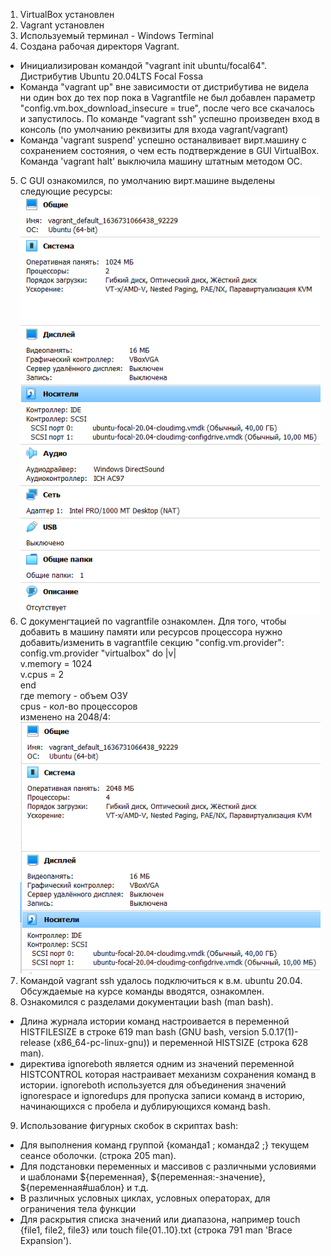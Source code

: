 1. VirtualBox установлен  
2. Vagrant установлен  
3. Используемый терминал - Windows Terminal  
4. Создана рабочая директоря Vagrant. 
 - Инициализирован командой "vagrant init ubuntu/focal64". Дистрибутив Ubuntu 20.04LTS Focal Fossa  
 - Команда "vagrant up" вне зависимости от дистрибутива не видела ни один box до тех пор пока в Vagrantfile не был добавлен параметр "config.vm.box_download_insecure = true", после чего все скачалось и запустилось. По команде "vagrant ssh" успешно произведен вход в консоль (по умолчанию реквизиты для входа vagrant/vagrant)  
 - Команда 'vagrant suspend' успешно останалвивает вирт.машину с сохранением состояния, о чем есть подтверждение в GUI VirtualBox. Команда 'vagrant halt' выключила машину штатным методом ОС.  
5. С GUI ознакомился, по умолчанию вирт.машине выделены следующие ресурсы:  
![res](img/img3-1-1.PNG)
6. С докуменгтацией по vagrantfile ознакомлен. Для того, чтобы добавить в машину памяти или ресурсов процессора нужно добавить/изменить в vagrantfile секцию "config.vm.provider":  
config.vm.provider "virtualbox" do |v|  
  v.memory = 1024  
  v.cpus = 2  
end  
где memory - объем ОЗУ  
    cpus   - кол-во процессоров  
изменено на 2048/4:  
![res](img/img3-1-2.PNG)  
7. Командой vagrant ssh удалось подключиться к в.м. ubuntu 20.04. Обсуждаемые на курсе команды вводятся, ознакомлен.  
8. Ознакомился с разделами документации bash (man bash).  
- Длина журнала истории команд настроивается в переменной HISTFILESIZE в строке 619 man bash (GNU bash, version 5.0.17(1)-release (x86_64-pc-linux-gnu)) и переменной HISTSIZE (строка 628 man).   
- директива ignoreboth является одним из значений переменной HISTCONTROL которая настраивает механизм сохранения команд в истории. ignoreboth используется для объединения значений ignorespace и ignoredups для пропуска записи команд в историю, начинающихся с пробела и дублирующихся команд bash. 
9. Использование фигурных скобок в скриптах bash:
- Для выполнения команд группой {команда1 ; команда2 ;} текущем сеансе оболочки. (строка 205 man). 
- Для подстановки переменных и массивов с различными условиями и шаблонами ${переменная}, ${переменная:-значение}, ${переменная#шаблон} и т.д.  
- В различных условных циклах, условных операторах, для ограничения тела функции
- Для раскрытия списка значений или диапазона, например touch {file1, file2, file3} или touch file{01..10}.txt (строка 791 man 'Brace Expansion'). 
